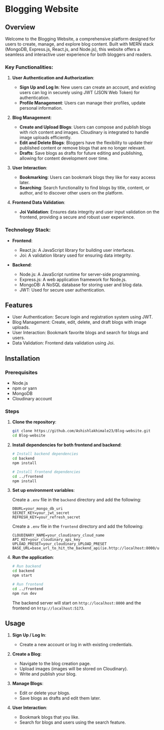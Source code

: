# Blogging Website

## Overview

Welcome to the Blogging Website, a comprehensive platform designed for users to create, manage, and explore blog content. Built with MERN stack (MongoDB, Express.js, React.js, and Node.js), this website offers a seamless and interactive user experience for both bloggers and readers.

### Key Functionalities:

1. **User Authentication and Authorization**:
   - **Sign Up and Log In**: New users can create an account, and existing users can log in securely using JWT (JSON Web Token) for authentication.
   - **Profile Management**: Users can manage their profiles, update personal information.

2. **Blog Management**:
   - **Create and Upload Blogs**: Users can compose and publish blogs with rich content and images. Cloudinary is integrated to handle image uploads efficiently.
   - **Edit and Delete Blogs**: Bloggers have the flexibility to update their published content or remove blogs that are no longer relevant.
   - **Drafts**: Save blogs as drafts for future editing and publishing, allowing for content development over time.

3. **User Interaction**:
   - **Bookmarking**: Users can bookmark blogs they like for easy access later.
   - **Searching**: Search functionality to find blogs by title, content, or author, and to discover other users on the platform.

4. **Frontend Data Validation**:
   - **Joi Validation**: Ensures data integrity and user input validation on the frontend, providing a secure and robust user experience.

### Technology Stack:

- **Frontend**:
  - React.js: A JavaScript library for building user interfaces.
  - Joi: A validation library used for ensuring data integrity.

- **Backend**:
  - Node.js: A JavaScript runtime for server-side programming.
  - Express.js: A web application framework for Node.js.
  - MongoDB: A NoSQL database for storing user and blog data.
  - JWT: Used for secure user authentication.

## Features

- User Authentication: Secure login and registration system using JWT.
- Blog Management: Create, edit, delete, and draft blogs with image uploads.
- User Interaction: Bookmark favorite blogs and search for blogs and users.
- Data Validation: Frontend data validation using Joi.

## Installation

### Prerequisites

- Node.js
- npm or yarn
- MongoDB
- Cloudinary account

### Steps

1. **Clone the repository**:
    ```sh
    git clone https://github.com/Ashishlakhimale23/Blog-website.git
    cd Blog-website
    ```

2. **Install dependencies for both frontend and backend**:
    ```sh
    # Install backend dependencies
    cd backend
    npm install

    # Install frontend dependencies
    cd ../frontend
    npm install
    ```

3. **Set up environment variables**:

    Create a `.env` file in the `backend` directory and add the following:
    ```env
    DBURL=your_mongo_db_uri
    SECRET_KEY=your_jwt_secret
    REFRESH_KEY=your_refresh_secret
    ```
    
    Create a `.env` file in the `frontend` directory and add the following:
    ```env
    CLOUDINARY_NAME=your_cloudinary_cloud_name
    API_KEY=your_cloudinary_api_key
    UPLOAD_PRESET=your_cloudinary_UPLOAD_PRESET
    BASE_URL=base_url_to_hit_the_backend_api(ie.http://localhost:8000/user)
    ```
    

4. **Run the application**:
    ```sh
    # Run backend
    cd backend
    npm start

    # Run frontend
    cd ../frontend
    npm run dev
    ```

    The backend server will start on `http://localhost:8000` and the frontend on `http://localhost:5173`.

## Usage

1. **Sign Up / Log In**:
   - Create a new account or log in with existing credentials.

2. **Create a Blog**:
   - Navigate to the blog creation page.
   - Upload images (images will be stored on Cloudinary).
   - Write and publish your blog.

3. **Manage Blogs**:
   - Edit or delete your blogs.
   - Save blogs as drafts and edit them later.

4. **User Interaction**:
   - Bookmark blogs that you like.
   - Search for blogs and users using the search feature.

